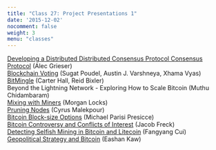 ```yaml
---
title: "Class 27: Project Presentations 1"
date: '2015-12-02'
nocomment: false
weight: 3
menu: "classes"
---
```


[Developing a Distributed Distributed Consensus Protocol Consensus Protocol](alecgrieser.github.io/ddcpcp/presentation/presentation.pdf) (Alec Grieser)  
[Blockchain Voting](/presentations/Blockchain_Voting.pdf) (Sugat Poudel, Austin J. Varshneya, Xhama Vyas)  
[BitMingle](/presentations/BitMingle.pptx) (Carter Hall, Reid Bixler)  
Beyond the Lightning Network - Exploring How to Scale Bitcoin (Muthu Chidambaram)  
[Mixing with Miners](/presentations/morgan.ppt) (Morgan Locks)  
[Pruning Nodes](https://docs.google.com/presentation/d/11r4DgGYdz-XdtVMbFF8MdCMfCydIh5n5IQCCc4_j-fA/edit?usp=sharing) (Cyrus Malekpour)  
[Bitcoin Block-size Options](https://docs.google.com/presentation/d/1nnV4WHCCb2KPpk2pfNJTI2GlxRNVwCANTY95t_A88hg/edit?usp=sharing) (Michael Parisi Presicce)  
[Bitcoin Controversy and Conflicts of Interest](https://onedrive.live.com/view.aspx?resid=3492CC9C71E5A42D!2002&ithint=file%2cpptx&app=PowerPoint&authkey=!AHb95fsl2SUYzl4) (Jacob Freck)  
[Detecting Selfish Mining in Bitcoin and Litecoin](https://docs.google.com/a/virginia.edu/presentation/d/1G1iQKaRQEZPsEQ-CtleiSF9QbVLwYc-KTrzkTTbmN4I/edit?usp=sharing) (Fangyang Cui)  
[Geopolitical Strategy and Bitcoin](/presentations/eashan.pptx) (Eashan Kaw)


<!--more-->

